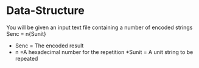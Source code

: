 # Data-Structure

You will be given an input text file containing a number of encoded strings
Senc = n{Sunit}
* Senc = The encoded result
* n =A hexadecimal number for the repetition
*Sunit =  A unit string to be repeated
